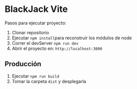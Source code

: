 # BlackJack Vite

Pasos para ejecutar proyecto:

1. Clonar repositorio
2. Ejecutar ```npm install```para reconstruir los módulos de node
3. Correr el devServer ```npm run dev```
4. Abrir el proyecto en: ```http://localhost:3000```

## Producción

1. Ejecutar ```npm run build```
2. Tomar la carpeta ```dist``` y desplegarla